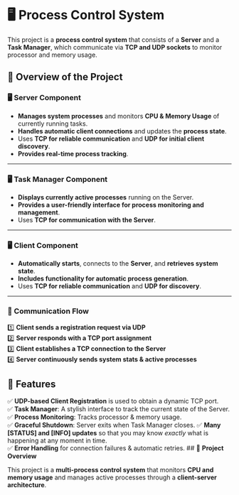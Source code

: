 # 🖥️ Process Control System

This project is a **process control system** that consists of a **Server** and a **Task Manager**, which communicate via **TCP and UDP sockets** to monitor processor and memory usage.

## 📜 Overview of the Project

### **🖥️ Server Component**

-    **Manages system processes** and monitors **CPU & Memory Usage** of currently running tasks.
-    **Handles automatic client connections** and updates the **process state**.
-    Uses **TCP for reliable communication** and **UDP for initial client discovery**.
-    **Provides real-time process tracking**.
----------
### **🖥️ Task Manager Component**
-    **Displays currently active processes** running on the Server.
-    **Provides a user-friendly interface for process monitoring and management**.
-    Uses **TCP for communication with the Server**.
    
----------
### **🖥️ Client Component**
-    **Automatically starts**, connects to the **Server**, and **retrieves system state**.
-    **Includes functionality for automatic process generation**.
-    Uses **TCP for reliable communication** and **UDP for discovery**.
    

----------

### **📡 Communication Flow**

1️⃣ **Client sends a registration request via UDP**  
2️⃣ **Server responds with a TCP port assignment**  
3️⃣ **Client establishes a TCP connection to the Server**  
4️⃣ **Server continuously sends system stats & active processes**  

## 🚀 Features
✅ **UDP-based Client Registration** is used to obtain a dynamic TCP port.  
✅ **Task Manager**: A stylish interface to track the current state of the Server. 
✅ **Process Monitoring**: Tracks processor & memory usage.  
✅ **Graceful Shutdown**: Server exits when Task Manager closes.
✅ **Many [STATUS] and [INFO] updates** so that you may know *exactly* what is happening at any moment in time.  
✅ **Error Handling** for connection failures & automatic retries.  ## 📜 **Project Overview**

This project is a **multi-process control system** that monitors **CPU and memory usage** and manages active processes through a **client-server architecture**.
